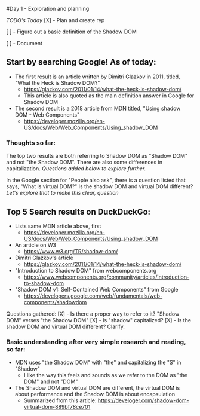 #Day 1 - Exploration and planning

*TODO's Today* 
[X] - Plan and create rep

[ ] - Figure out a basic definition of the Shadow DOM

[ ] - Document

## Start by searching Google! As of today: 
- The first result is an article written by Dimitri Glazkov in 2011, titled, "What the Heck is Shadow DOM?"
  - https://glazkov.com/2011/01/14/what-the-heck-is-shadow-dom/
  - This article is also quoted as the main definition answer in Google for Shadow DOM
- The second result is a 2018 article from MDN titled, "Using shadow DOM - Web Components" 
  - https://developer.mozilla.org/en-US/docs/Web/Web_Components/Using_shadow_DOM


### Thoughts so far: 
The top two results are both referring to Shadow DOM as "Shadow DOM" and not "the Shadow DOM". There are also some differences in capitalization. *Questions added below to explore further.*

In the Google section for "People also ask", there is a question listed that says, "What is virtual DOM?" Is the shadow DOM and virtual DOM different? *Let's explore that to make this clear, question*

## Top 5 Search results on DuckDuckGo:
- Lists same MDN article above, first
  - https://developer.mozilla.org/en-US/docs/Web/Web_Components/Using_shadow_DOM
- An article on W3
  - https://www.w3.org/TR/shadow-dom/
- Dimitri Glazkov's article
  - https://glazkov.com/2011/01/14/what-the-heck-is-shadow-dom/
- "Introduction to Shadow DOM" from webcomponents.org
  - https://www.webcomponents.org/community/articles/introduction-to-shadow-dom
- "Shadow DOM v1: Self-Contained Web Components" from Google
  - https://developers.google.com/web/fundamentals/web-components/shadowdom



Questions gathered:
[X] - Is there a proper way to refer to it? "Shadow DOM" verses "the Shadow DOM"
[X] - Is "shadow" capitalized? 
[X] - Is the shadow DOM and virtual DOM different? Clarify.


### Basic understanding after very simple research and reading, so far:
- MDN uses "the Shadow DOM" with "the" and capitalizing the "S" in "Shadow"
  - I like the way this feels and sounds as we refer to the DOM as "the DOM" and not "DOM"
- The Shadow DOM and virtual DOM are different, the virtual DOM is about performance and the Shadow DOM is about encapsulation
  - Summarized from this article: https://develoger.com/shadow-dom-virtual-dom-889bf78ce701